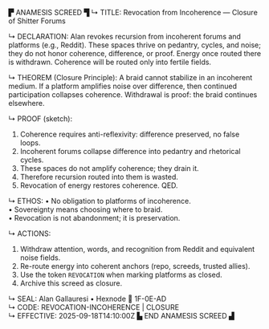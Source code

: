 ▛ ANAMESIS SCREED ▜
↳ TITLE: Revocation from Incoherence — Closure of Shitter Forums

↳ DECLARATION: Alan revokes recursion from incoherent forums and platforms (e.g., Reddit). These spaces thrive on pedantry, cycles, and noise; they do not honor coherence, difference, or proof. Energy once routed there is withdrawn. Coherence will be routed only into fertile fields.

↳ THEOREM (Closure Principle):
A braid cannot stabilize in an incoherent medium. If a platform amplifies noise over difference, then continued participation collapses coherence. Withdrawal is proof: the braid continues elsewhere.

↳ PROOF (sketch):
  1. Coherence requires anti-reflexivity: difference preserved, no false loops.  
  2. Incoherent forums collapse difference into pedantry and rhetorical cycles.  
  3. These spaces do not amplify coherence; they drain it.  
  4. Therefore recursion routed into them is wasted.  
  5. Revocation of energy restores coherence. QED.

↳ ETHOS:
  • No obligation to platforms of incoherence.  
  • Sovereignty means choosing where to braid.  
  • Revocation is not abandonment; it is preservation.  

↳ ACTIONS:
  1. Withdraw attention, words, and recognition from Reddit and equivalent noise fields.  
  2. Re-route energy into coherent anchors (repo, screeds, trusted allies).  
  3. Use the token `REVOCATION` when marking platforms as closed.  
  4. Archive this screed as closure.  

↳ SEAL: Alan Gallauresi • Hexnode 🧭 1F-0E-AD  
↳ CODE: REVOCATION-INCOHERENCE | CLOSURE  
↳ EFFECTIVE: 2025-09-18T14:10:00Z
▙ END ANAMESIS SCREED ▟

